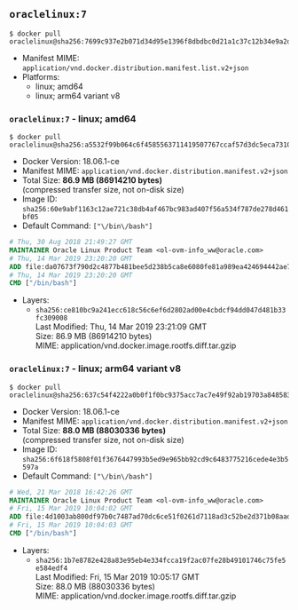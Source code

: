 ## `oraclelinux:7`

```console
$ docker pull oraclelinux@sha256:7699c937e2b071d34d95e1396f8dbdbc0d21a1c37c12b34e9a2d7d7e07a38cf0
```

-	Manifest MIME: `application/vnd.docker.distribution.manifest.list.v2+json`
-	Platforms:
	-	linux; amd64
	-	linux; arm64 variant v8

### `oraclelinux:7` - linux; amd64

```console
$ docker pull oraclelinux@sha256:a5532f99b064c6f4585563711419507767ccaf57d3dc5eca7310a90d31d41490
```

-	Docker Version: 18.06.1-ce
-	Manifest MIME: `application/vnd.docker.distribution.manifest.v2+json`
-	Total Size: **86.9 MB (86914210 bytes)**  
	(compressed transfer size, not on-disk size)
-	Image ID: `sha256:60e9abf1163c12ae721c38db4af467bc983ad407f56a534f787de278d461bf05`
-	Default Command: `["\/bin\/bash"]`

```dockerfile
# Thu, 30 Aug 2018 21:49:27 GMT
MAINTAINER Oracle Linux Product Team <ol-ovm-info_ww@oracle.com>
# Thu, 14 Mar 2019 23:20:20 GMT
ADD file:da07673f790d2c4877b481bee5d238b5ca8e6080fe81a989ea424694442ae78c in / 
# Thu, 14 Mar 2019 23:20:20 GMT
CMD ["/bin/bash"]
```

-	Layers:
	-	`sha256:ce810bc9a241ecc618c56c6ef6d2802ad00e4cbdcf94dd047d481b33fc309008`  
		Last Modified: Thu, 14 Mar 2019 23:21:09 GMT  
		Size: 86.9 MB (86914210 bytes)  
		MIME: application/vnd.docker.image.rootfs.diff.tar.gzip

### `oraclelinux:7` - linux; arm64 variant v8

```console
$ docker pull oraclelinux@sha256:637c54f4222a0b0f1f0bc9375acc7ac7e49f92ab19703a8485836a2de0e33707
```

-	Docker Version: 18.06.1-ce
-	Manifest MIME: `application/vnd.docker.distribution.manifest.v2+json`
-	Total Size: **88.0 MB (88030336 bytes)**  
	(compressed transfer size, not on-disk size)
-	Image ID: `sha256:6f618f5808f01f3676447993b5ed9e965bb92cd9c6483775216cede4e3b5597a`
-	Default Command: `["\/bin\/bash"]`

```dockerfile
# Wed, 21 Mar 2018 16:42:26 GMT
MAINTAINER Oracle Linux Product Team <ol-ovm-info_ww@oracle.com>
# Fri, 15 Mar 2019 10:04:02 GMT
ADD file:4d1003ab800df97b0c7487ad70dc6ce51f0261d7118ad3c52be2d371b08aadeb in / 
# Fri, 15 Mar 2019 10:04:03 GMT
CMD ["/bin/bash"]
```

-	Layers:
	-	`sha256:1b7e8782e428a83e95eb4e334fcca19f2ac07fe28b49101746c75fe5e584edf4`  
		Last Modified: Fri, 15 Mar 2019 10:05:17 GMT  
		Size: 88.0 MB (88030336 bytes)  
		MIME: application/vnd.docker.image.rootfs.diff.tar.gzip
